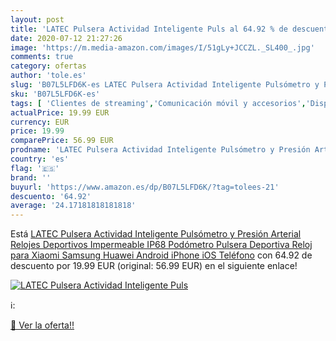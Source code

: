 ```yaml
---
layout: post
title: 'LATEC Pulsera Actividad Inteligente Puls al 64.92 % de descuento'
date: 2020-07-12 21:27:26
image: 'https://m.media-amazon.com/images/I/51gLy+JCCZL._SL400_.jpg'
comments: true
category: ofertas
author: 'tole.es'
slug: 'B07L5LFD6K-es LATEC Pulsera Actividad Inteligente Pulsómetro y Presión...'
sku: 'B07L5LFD6K-es'
tags: [ 'Clientes de streaming','Comunicación móvil y accesorios','Dispositivos para el streaming','Electrónica','Equipos de audio y Hi-Fi','Informática','Móviles','Móviles y smartphones libres','Tablets','android', ]
actualPrice: 19.99 EUR
currency: EUR
price: 19.99
comparePrice: 56.99 EUR
prodname: 'LATEC Pulsera Actividad Inteligente Pulsómetro y Presión Arterial Relojes Deportivos Impermeable IP68 Podómetro Pulsera Deportiva Reloj para Xiaomi Samsung Huawei Android iPhone iOS Teléfono'
country: 'es'
flag: '🇪🇸'
brand: ''
buyurl: 'https://www.amazon.es/dp/B07L5LFD6K/?tag=tolees-21'
descuento: '64.92'
average: '24.17181818181818'
---
```


Está [LATEC Pulsera Actividad Inteligente Pulsómetro y Presión Arterial Relojes Deportivos Impermeable IP68 Podómetro Pulsera Deportiva Reloj para Xiaomi Samsung Huawei Android iPhone iOS Teléfono](https://www.amazon.es/dp/B07L5LFD6K/?tag=tolees-21) con 64.92 de descuento por 19.99 EUR (original: 56.99 EUR) en el siguiente enlace!

[![LATEC Pulsera Actividad Inteligente Puls](https://m.media-amazon.com/images/I/51gLy+JCCZL._SL400_.jpg)](https://www.amazon.es/dp/B07L5LFD6K/?tag=tolees-21)

ℹ️:


[🛒 Ver la oferta!!](https://www.amazon.es/dp/B07L5LFD6K/?tag=tolees-21)
